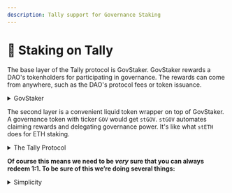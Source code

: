 ```yaml
---
description: Tally support for Governance Staking
---
```


# 🏦 Staking on Tally

The base layer of the Tally protocol is GovStaker. GovStaker rewards a DAO's tokenholders for participating in governance. The rewards can come from anywhere, such as the DAO's protocol fees or token issuance.

<details>

<summary>GovStaker</summary>



The base layer of the Tally protocol is GovStaker. GovStaker rewards a DAO's tokenholders for participating in governance. The rewards can come from anywhere, such as the DAO's protocol fees or token issuance.

In GovStaker, tokenholders may – and often must – use their staked tokens in governance. Staking supports – or even requires – that stakers delegate their staked tokens' voting power.

**Here's how it works:**

* The DAO decides on eligibility criteria for GovStaker's rewards. For example, stakers might need to activate their voting power to be eligible.
* Tokenholders stake tokens to be eligible for staking rewards. Staking and unstaking is instant.
* The DAO sends rewards into its GovStaker. For example, the DAO might route protocol fees to staker.
* GovStaker distributes those rewards among stakers over time. Each staker's reward is proportional to their staked balance over time.
* Stakers set a beneficiary, such as themselves. The beneficiary can claim their accrued rewards at any time.

**Implementation details:**

* GovStaker is an immutable contract with minimal governance. It does have two admin functions:
  * Adding new sources of reward
  * Changing the eligibility criteria
* GovStaker is out-of-the-box compatible with existing \`ERC20Votes\` governance tokens. It supports \`ERC20Votes\` delegation with the "surrogate factory" pattern. GovStaker creates a surrogate contract for each delegate. It delegates voting power in each surrogate to the delegate.
* Whenever GovStaker receives rewards, it distributes them over a period of time. Distributing over time gives unstaked tokenholders a chance to stake. A smooth schedule also minimizes discontinuities from flash staking.
* The GovStaker contract builds on [UniStaker](https://github.com/uniswapfoundation/UniStaker). Unistaker is based on Syntheix's [StakingRewards](https://github.com/Synthetixio/synthetix/blob/develop/contracts/StakingRewards.sol).

</details>

The second layer is a convenient liquid token wrapper on top of GovStaker. A governance token with ticker `GOV` would get `stGOV`. `stGOV` automates claiming rewards and delegating governance power. It's like what `stETH` does for ETH staking.

<details>

<summary>The Tally Protocol</summary>

**Tally Protocol**

The protocol is a software convenience layer on top of staking designed to make the process of doing the work of selecting delegates (and holding them accountable!) easier for staker.\


<img src="../.gitbook/assets/image (3).png" alt="" data-size="original">

Again, the Tally Protocol only manages it’s own staked token vault, no one elses.

<img src="../.gitbook/assets/image (4).png" alt="" data-size="original">

What the Tally Protocol does that is special, is that it creates a _receipt token_ for the \[token] which is staked through it, called st\[token], and it returns it to the user.

<img src="../.gitbook/assets/image (5).png" alt="" data-size="original">

The underlying tokens that the Tally Protocol have staked on the users behalf are _always_ available to redeem, 1:1 plus rewards, at any time, with no delay or lockup.

<img src="../.gitbook/assets/image (6).png" alt="" data-size="original">

This is a very important point. The st\[token] receipt is functionally equivalent to the underlying token, it can be exchanged at any time. Because of this, there is no risk of a depeg event for the st\[token]:\[token] exchange rate. Any deviation from a 1:1 exchange rate would be instantly arbitraged by 3rd parties staking or unstaking st\[token]:\[token] to capture any deviation in the exchange rate.

</details>

**Of course this means we need to be **_**very**_** sure that you can always redeem 1:1. To be sure of this we’re doing several things:**

<details>

<summary>Simplicity </summary>



One of the most powerful tools in security is simplicity. The Tally Protocol itself is very simple, and the contract which manages the token is essentially just a wrapper contract that deposits the DAO \[token] into staker and mints st\[token], or takes in st\[token], and returns \[token].

The contract is easy to reason about, easy to test, and intentionally designed to be very simple.

To address some of your specific questions:

1. **Misalignment Risk: The ratio of unlocked tokens to quorum requirements may become imbalanced, potentially making governance decisions either too easy (if quorum is too low relative to supply) or too difficult (if quorum is too high).**

There is no danger of misalignment risk in the protocol as there are no locked tokens.

Holders of st\[token] have all the same governance rights as \[token] holders and the two tokens are effectively identical (except the fact that st\[token]'s also earn auto-compounding yield). As there is no lockup period, users are free to move between the two tokens at any time, meaning there is effectively no change in _how_ the tokens interact with governance.

What we do hope happens however is that more token holders participate in governance. If that happens it might be worthwhile revisiting quorum requirements, but keep in mind this is a _feature_ not a bug. There is no leveraged voting power being created here, users are electing themselves to be more active in governance. The delegation strategies the DAO might elect to use in the Tally Protocol are no different than users choosing to delegate their tokens themselves.

Additionally, delegation strategies have no special powers that might present a danger. Token holders are free to change delegation strategies at any time. Poorly implemented delegation strategies do not pose a feedback loop danger, and in the absolute worst case scenario users simply withdraw their tokens, or delegate to themselves.

In essence, the Tally Protocol does not introduce any new variables to the game theory of how DAO governance currently operates. All the expectations we hold to be true in vanilla DAO governance and hold true with the Tally Protocol as a governance participant as well.

2. **Participation Gap: Even with increased staking, the growth in active participants may lag behind the growth in token supply, making it progressively harder to reach quorum over time.**

This is not a concern with either staker or Tally Protocol. All tokens in staking and Tally protocol must be delegated (this is not optional and is core to why staking works: users _must_ do effort to be rewarded such that they are rewarded specifically for their own efforts). This means that increase of tokens staking whether directly, or via the Tally protocol strictly results in an increase of delegated voting power.

In the implementation we are proposing for DAOs there are economic incentives to be sure the delegated voter is active as well.

This is actually _safer_ for DAOs and ensures that participation in the DAO is always high and grows as more token holders elect to use the staker or the protocol.

3. **Governance Efficacy: This potential misalignment could affect the DAO’s ability to make timely and representative decisions, especially if a significant portion of the growing token supply remains passive in governance.**

There are no passive tokens in the Tally Protocol or in staking as 100% of staked tokens, whether through the Tally protocol or directly via staker are at a minimum delegated. This means that the efficacy of the DAO is unchanged from today's status quo: either delegates vote or they don’t. The Tally protocol and staking don’t influence the commitment of our delegates to participate.

In the implementation we are specifically suggesting for DAOs there are also requirements that rewards be linked to _participation_, meaning there is a strong economic incentive to actively participate in governance for both the token holders and their delegate. Staking and the Tally Protocol will substantially work to significantly reduce passive holders and reward actives in the DAO.

</details>

